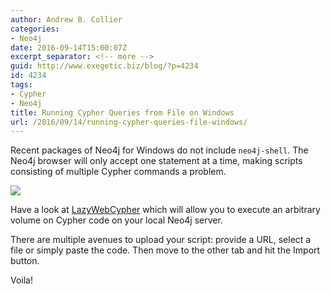 ```yaml
---
author: Andrew B. Collier
categories:
- Neo4j
date: 2016-09-14T15:00:07Z
excerpt_separator: <!-- more -->
guid: http://www.exegetic.biz/blog/?p=4234
id: 4234
tags:
- Cypher
- Neo4j
title: Running Cypher Queries from File on Windows
url: /2016/09/14/running-cypher-queries-file-windows/
---
```


Recent packages of Neo4j for Windows do not include `neo4j-shell`. The Neo4j browser will only accept one statement at a time, making scripts consisting of multiple Cypher commands a problem.

<!--more-->

<img src="/img/2016/09/lazywebcypher.png" >

Have a look at [LazyWebCypher](http://www.lyonwj.com/) which will allow you to execute an arbitrary volume on Cypher code on your local Neo4j server.

There are multiple avenues to upload your script: provide a URL, select a file or simply paste the code. Then move to the other tab and hit the Import button.

Voila!

